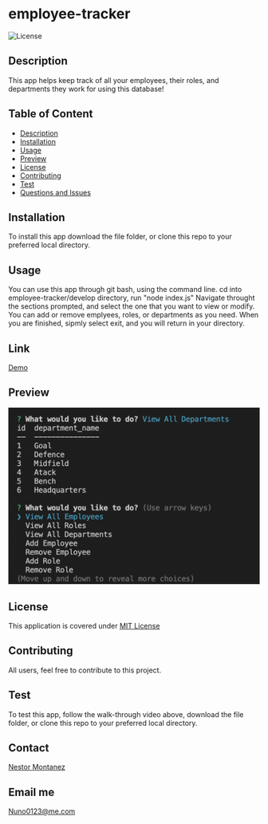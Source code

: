 # employee-tracker

  ![License](https://img.shields.io/badge/License-MIT%20License-blue.svg) 
  
## Description
This app helps keep track of all your employees, their roles, and departments they work for using this database!


## Table of Content
  - [Description](#description)
  - [Installation](#installation)
  - [Usage](#usage)
  - [Preview](#preview)
  - [License](#license)
  - [Contributing](#contributing)
  - [Test](#test)
  - [Questions and Issues](#questions-and-issues)

## Installation
  
  To install this app download the file folder, or clone this repo to your preferred local directory.

## Usage 

You can use this app through git bash, using the command line. cd into employee-tracker/develop directory, run "node index.js" 
Navigate throught the sections prompted, and select the one that you want to view or modify. You can add or remove emplyees, roles, or departments as you need. When you are finished, sipmly select exit, and you will return in your directory.

## Link

[Demo](https://drive.google.com/file/d/1cuMCVFXTPYkGbnUVyvAHDzeR9VVp3-uQ/view)

## Preview 
![Preview](assets/img/preview-screenshot.png)

## License 
  
  This application is covered under [MIT License](https://choosealicense.com/licenses/mit/)

## Contributing 
  
  All users, feel free to contribute to this project.

## Test 

To test this app, follow the walk-through video above, download the file folder, or clone this repo to your preferred local directory.

## Contact 
[Nestor Montanez](https://github.com/Nuno0123)

## Email me 
 [Nuno0123@me.com](mailto:Nuno0123@me.com)


